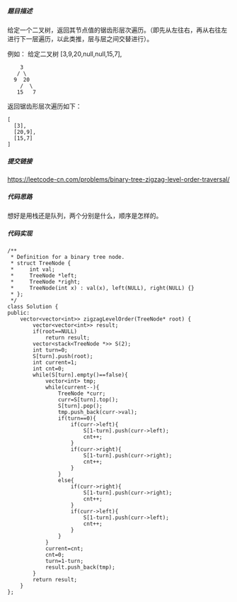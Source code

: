 ##### 题目描述
给定一个二叉树，返回其节点值的锯齿形层次遍历。（即先从左往右，再从右往左进行下一层遍历，以此类推，层与层之间交替进行）。

例如：
给定二叉树 [3,9,20,null,null,15,7],
```
    3
   / \
  9  20
    /  \
   15   7
```
返回锯齿形层次遍历如下：
```
[
  [3],
  [20,9],
  [15,7]
]
```



##### 提交链接

https://leetcode-cn.com/problems/binary-tree-zigzag-level-order-traversal/


##### 代码思路


想好是用栈还是队列，两个分别是什么，顺序是怎样的。

##### 代码实现

```
/**
 * Definition for a binary tree node.
 * struct TreeNode {
 *     int val;
 *     TreeNode *left;
 *     TreeNode *right;
 *     TreeNode(int x) : val(x), left(NULL), right(NULL) {}
 * };
 */
class Solution {
public:
    vector<vector<int>> zigzagLevelOrder(TreeNode* root) {
        vector<vector<int>> result;
        if(root==NULL)
            return result;
        vector<stack<TreeNode *>> S(2);
        int turn=0;
        S[turn].push(root);
        int current=1;
        int cnt=0;
        while(S[turn].empty()==false){
            vector<int> tmp;
            while(current--){
                TreeNode *curr;
                curr=S[turn].top();
                S[turn].pop();
                tmp.push_back(curr->val);
                if(turn==0){
                    if(curr->left){
                        S[1-turn].push(curr->left);
                        cnt++;
                    }
                    if(curr->right){
                        S[1-turn].push(curr->right);
                        cnt++;
                    }
                }
                else{
                    if(curr->right){
                        S[1-turn].push(curr->right);
                        cnt++;
                    }
                    if(curr->left){
                        S[1-turn].push(curr->left);
                        cnt++;
                    }
                }
            }
            current=cnt;
            cnt=0;
            turn=1-turn;
            result.push_back(tmp);
        }
        return result;
    }
};



```
